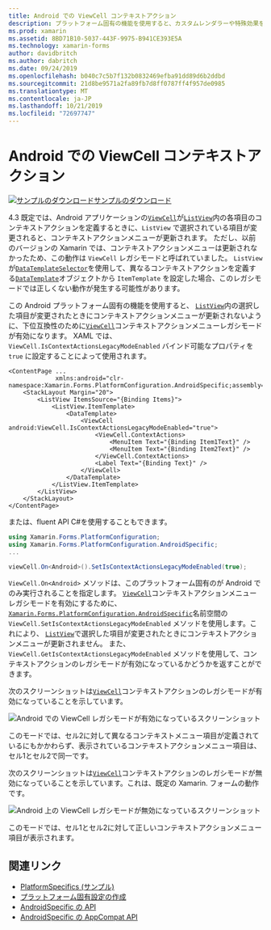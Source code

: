 ```yaml
---
title: Android での ViewCell コンテキストアクション
description: プラットフォーム固有の機能を使用すると、カスタムレンダラーや特殊効果を実装することなく、特定のプラットフォームでのみ使用できる機能を使用できます。 この記事では、ViewCell コンテキストアクションのレガシモードを有効にする、Android プラットフォーム固有のを使用する方法について説明します。
ms.prod: xamarin
ms.assetid: 8BD71B10-5037-443F-9975-B941CE393E5A
ms.technology: xamarin-forms
author: davidbritch
ms.author: dabritch
ms.date: 09/24/2019
ms.openlocfilehash: b040c7c5b7f132b0832469efba91dd89d6b2ddbd
ms.sourcegitcommit: 21d8be9571a2fa89fb7d8ff0787ff4f957de0985
ms.translationtype: MT
ms.contentlocale: ja-JP
ms.lasthandoff: 10/21/2019
ms.locfileid: "72697747"
---
```

# <a name="viewcell-context-actions-on-android"></a>Android での ViewCell コンテキストアクション

[![サンプルのダウンロード](~/media/shared/download.png)サンプルのダウンロード](https://docs.microsoft.com/samples/xamarin/xamarin-forms-samples/userinterface-platformspecifics)

4\.3 既定では、Android アプリケーションの[`ViewCell`](xref:Xamarin.Forms.ViewCell)が[`ListView`](xref:Xamarin.Forms.ListView)内の各項目のコンテキストアクションを定義するときに、`ListView` で選択されている項目が変更されると、コンテキストアクションメニューが更新されます。 ただし、以前のバージョンの Xamarin では、コンテキストアクションメニューは更新されなかったため、この動作は `ViewCell` レガシモードと呼ばれていました。 `ListView` が[`DataTemplateSelector`](xref:Xamarin.Forms.DataTemplateSelector)を使用して、異なるコンテキストアクションを定義する[`DataTemplate`](xref:Xamarin.Forms.DataTemplate)オブジェクトから `ItemTemplate` を設定した場合、このレガシモードでは正しくない動作が発生する可能性があります。

この Android プラットフォーム固有の機能を使用すると、 [`ListView`](xref:Xamarin.Forms.ListView)内の選択した項目が変更されたときにコンテキストアクションメニューが更新されないように、下位互換性のために[`ViewCell`](xref:Xamarin.Forms.ViewCell)コンテキストアクションメニューレガシモードが有効になります。 XAML では、`ViewCell.IsContextActionsLegacyModeEnabled` バインド可能なプロパティを `true` に設定することによって使用されます。

```xaml
<ContentPage ...
             xmlns:android="clr-namespace:Xamarin.Forms.PlatformConfiguration.AndroidSpecific;assembly=Xamarin.Forms.Core">
    <StackLayout Margin="20">
        <ListView ItemsSource="{Binding Items}">
            <ListView.ItemTemplate>
                <DataTemplate>
                    <ViewCell android:ViewCell.IsContextActionsLegacyModeEnabled="true">
                        <ViewCell.ContextActions>
                            <MenuItem Text="{Binding Item1Text}" />
                            <MenuItem Text="{Binding Item2Text}" />
                        </ViewCell.ContextActions>
                        <Label Text="{Binding Text}" />
                    </ViewCell>
                </DataTemplate>
            </ListView.ItemTemplate>
        </ListView>
    </StackLayout>
</ContentPage>
```

または、fluent API C#を使用することもできます。

```csharp
using Xamarin.Forms.PlatformConfiguration;
using Xamarin.Forms.PlatformConfiguration.AndroidSpecific;
...

viewCell.On<Android>().SetIsContextActionsLegacyModeEnabled(true);
```

`ViewCell.On<Android>` メソッドは、このプラットフォーム固有のが Android でのみ実行されることを指定します。 [`ViewCell`](xref:Xamarin.Forms.ViewCell)コンテキストアクションメニューレガシモードを有効にするために、 [`Xamarin.Forms.PlatformConfiguration.AndroidSpecific`](xref:Xamarin.Forms.PlatformConfiguration.AndroidSpecific)名前空間の `ViewCell.SetIsContextActionsLegacyModeEnabled` メソッドを使用します。これにより、 [`ListView`](xref:Xamarin.Forms.ListView)で選択した項目が変更されたときにコンテキストアクションメニューが更新されません。 また、`ViewCell.GetIsContextActionsLegacyModeEnabled` メソッドを使用して、コンテキストアクションのレガシモードが有効になっているかどうかを返すことができます。

次のスクリーンショットは[`ViewCell`](xref:Xamarin.Forms.ViewCell)コンテキストアクションのレガシモードが有効になっていることを示しています。

![Android での ViewCell レガシモードが有効になっているスクリーンショット](viewcell-context-actions-images/legacy-mode-enabled.png "ViewCell レガシモードが有効")

このモードでは、セル2に対して異なるコンテキストメニュー項目が定義されているにもかかわらず、表示されているコンテキストアクションメニュー項目は、セル1とセル2で同一です。

次のスクリーンショットは[`ViewCell`](xref:Xamarin.Forms.ViewCell)コンテキストアクションのレガシモードが無効になっていることを示しています。これは、既定の Xamarin. フォームの動作です。

![Android 上の ViewCell レガシモードが無効になっているスクリーンショット](viewcell-context-actions-images/legacy-mode-disabled.png "ViewCell レガシモードが無効です")

このモードでは、セル1とセル2に対して正しいコンテキストアクションメニュー項目が表示されます。

## <a name="related-links"></a>関連リンク

- [PlatformSpecifics (サンプル)](https://docs.microsoft.com/samples/xamarin/xamarin-forms-samples/userinterface-platformspecifics)
- [プラットフォーム固有設定の作成](~/xamarin-forms/platform/platform-specifics/index.md#creating-platform-specifics)
- [AndroidSpecific の API](xref:Xamarin.Forms.PlatformConfiguration.AndroidSpecific)
- [AndroidSpecific の AppCompat API](xref:Xamarin.Forms.PlatformConfiguration.AndroidSpecific.AppCompat)
